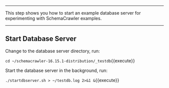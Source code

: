 -----

This step shows you how to start an example database server for experimenting with SchemaCrawler examples.

-----

## Start Database Server

Change to the database server directory, run:

`cd ~/schemacrawler-16.15.1-distribution/_testdb`{{execute}}

Start the database server in the background, run:

`./startdbserver.sh > ~/testdb.log 2>&1 &`{{execute}}

